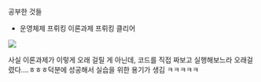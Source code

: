 공부한 것들
- 운영체제 프뤼킹 이론과제 프뤼킹 클리어
<img src="https://img1.daumcdn.net/thumb/R1280x0/?scode=mtistory2&fname=https%3A%2F%2Fk.kakaocdn.net%2Fdn%2FqqKNT%2FbtqEbuPgn7l%2FLz4rfLx01TFWYdk1D01uCk%2Fimg.png"/>

사실 이론과제가 이렇게 오래 걸릴 게 아닌데,
코드를 직접 짜보고 실행해보느라 오래걸렸다....ㅎㅎㅎ덕분에 성공해서 실습을 위한 용기가 생김 ㅋㅋㅋㅋㅋ
